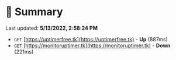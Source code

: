 # 📖 Summary
Last updated: **5/13/2022, 2:58:24 PM**

- `GET` [https://uptimerfree.tk](https://uptimerfree.tk) - **Up** (887ms)
- `GET` [https://monitoruptimer.tk](https://monitoruptimer.tk) - **Down** (221ms)
